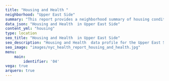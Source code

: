 ```yaml
---
title: "Housing and Health "
neighborhood: "Upper East Side"
summary: "This report provides a neighborhood summary of housing conditions and related health outcomes. It also describes population characteristics that can increase vulnerability to housing hazards."
data_json: "Housing and Health  in Upper East Side"
content_yml: "housing"
type: location
seo_title: "Housing and Health  in Upper East Side"
seo_description: "Housing and Health  data profile for the Upper East Side neighborhood of NYC."
seo_image: "images/nyc_health_report_housing_and_health.jpg"
menu:
    main:
        identifier: '04'
vega: true
arquero: true
---
```

